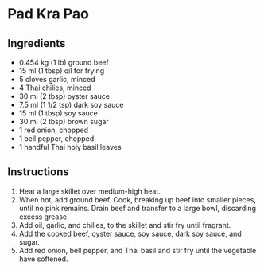 # Pad Kra Pao #

## Ingredients ##
* 0.454 kg (1 lb) ground beef
* 15 ml (1 tbsp) oil for frying
* 5 cloves garlic, minced
* 4 Thai chilies, minced
* 30 ml (2 tbsp) oyster sauce
* 7.5 ml (1 1/2 tsp) dark soy sauce
* 15 ml (1 tbsp) soy sauce
* 30 ml (2 tbsp) brown sugar
* 1 red onion, chopped
* 1 bell pepper, chopped
* 1 handful Thai holy basil leaves

## Instructions ##
1. Heat a large skillet over medium-high heat. 
1. When hot, add ground beef. Cook, breaking up beef into smaller pieces, until no pink remains. Drain beef and transfer to a large bowl, discarding excess grease.
1. Add oil, garlic, and chilies, to the skillet and stir fry until fragrant.
1. Add the cooked beef, oyster sauce, soy sauce, dark soy sauce, and sugar.
1. Add red onion, bell pepper, and Thai basil and stir fry until the vegetable have softened.